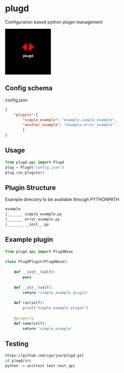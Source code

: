 # plugd
Configuration based python plugin management

<p align="left">
  <img src="https://github.com/cgarjun/plugd/blob/main/plugd.jpg" width="150" title="hover text">
</p>

## Config schema
config.json
```json
{
    "plugins":{
        "simple_example": "example.simple_example",
        "another_example": "example.error_example"
        }
}
```

## Usage
```python
from plugd.api import Plugd
plug = Plugd('config.json')
plug.run_plugins()
```
## Plugin Structure
Example direcotry to be available through PYTHONPATH
```bash
example
|_______ simple_example.py
|_______ error_example.py
|_______ __init__.py
```
## Example plugin
```python
from plugd.api import PlugdBase

class PlugdPlugin(PlugdBase):

    def __init__(self):
        pass

    def __str__(self):
        return "simple_example plugin"

    def run(self):
        print("Simple example plugin")

    @property
    def name(self):
        return 'simple_example'
```
## Testing
```bash
https://github.com/cgarjun/plugd.git
cd plugd/src
python -m unittest test.test_api
```